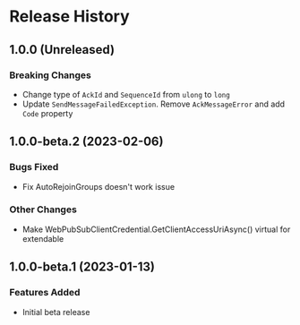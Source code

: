 # Release History

## 1.0.0 (Unreleased)
### Breaking Changes
- Change type of `AckId` and `SequenceId` from `ulong` to `long`
- Update `SendMessageFailedException`. Remove `AckMessageError` and add `Code` property

## 1.0.0-beta.2 (2023-02-06)
### Bugs Fixed
- Fix AutoRejoinGroups doesn't work issue

### Other Changes
- Make WebPubSubClientCredential.GetClientAccessUriAsync() virtual for extendable

## 1.0.0-beta.1 (2023-01-13)
### Features Added
- Initial beta release
